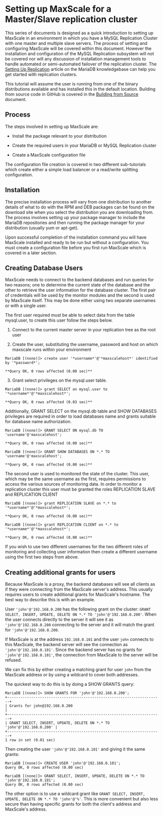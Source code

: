 # Setting up MaxScale for a Master/Slave replication cluster

This series of documents is designed as a quick introduction to setting up MaxScale in an environment in which you have a MySQL Replication Cluster with one master and multiple slave servers. The process of setting and configuring MaxScale will be covered within this document. However the installation and configuration of the MySQL Replication subsystem will not be covered nor will any discussion of installation management tools to handle automated or semi-automated failover of the replication cluster. The [Setting Up Replication](https://mariadb.com/kb/en/mariadb/setting-up-replication/) article on the MariaDB knowledgebase can help you get started with replication clusters.

This tutorial will assume the user is running from one of the binary distributions available and has installed this in the default location. Building from source code in GitHub is covered in the [Building from Source](../Getting-Started/Building-MaxScale-from-Source-Code.md) document.

## Process

The steps involved in setting up MaxScale are:

* Install the package relevant to your distribution

* Create the required users in your MariaDB or MySQL Replication cluster

* Create a MaxScale configuration file

The configuration file creation is covered in two different sub-tutorials which create either a simple load balancer or a read/write splitting configuration.

## Installation

The precise installation process will vary from one distribution to another details of what to do with the RPM and DEB packages can be found on the download site when you select the distribution you are downloading from. The process involves setting up your package manager to include the MariaDB repositories and then running the package manager for your distribution (usually yum or apt-get).

Upon successful completion of the installation command you will have MaxScale installed and ready to be run but without a configuration. You must create a configuration file before you first run MaxScale which is covered in a later section.

## Creating Database Users

MaxScale needs to connect to the backend databases and run queries for two reasons; one to determine the current state of the database and the other to retrieve the user information for the database cluster. The first pair of credentials will be used by the monitor modules and the second is used by MaxScale itself. This may be done either using two separate usernames or with a single user.

The first user required must be able to select data from the table mysql.user, to create this user follow the steps below.

1. Connect to the current master server in your replication tree as the root user

2. Create the user, substituting the username, password and host on which maxscale runs within your environment
```
MariaDB [(none)]> create user '*username*'@'*maxscalehost*' identified by '*password*';

**Query OK, 0 rows affected (0.00 sec)**
```
3. Grant select privileges on the mysql.user table.
```
MariaDB [(none)]> grant SELECT on mysql.user to '*username*'@'*maxscalehost*';

**Query OK, 0 rows affected (0.03 sec)**
```
Additionally, GRANT SELECT on the mysql.db table and SHOW DATABASES privileges are required in order to load databases name and grants suitable for database name authorization.
```
MariaDB [(none)]> GRANT SELECT ON mysql.db TO 'username'@'maxscalehost';

**Query OK, 0 rows affected (0.00 sec)**

MariaDB [(none)]> GRANT SHOW DATABASES ON *.* TO 'username'@'maxscalehost';

**Query OK, 0 rows affected (0.00 sec)**
```
The second user is used to monitored the state of the cluster. This user, which may be the same username as the first, requires permissions to access the various sources of monitoring data. In order to monitor a replication cluster this user must be granted the roles REPLICATION SLAVE and REPLICATION CLIENT
```
MariaDB [(none)]> grant REPLICATION SLAVE on *.* to '*username*'@'*maxscalehost*';

**Query OK, 0 rows affected (0.00 sec)**

MariaDB [(none)]> grant REPLICATION CLIENT on *.* to '*username*'@'*maxscalehost*';

**Query OK, 0 rows affected (0.00 sec)**
```
If you wish to use two different usernames for the two different roles of monitoring and collecting user information then create a different username using the first two steps from above.

## Creating additional grants for users

Because MaxScale is a proxy, the backend databases will see all clients as if they were connecting from the MaxScale server's address. This usually requires users to create additional grants for MaxScale's hostname. The best way to describe this is with an example.

User `'john'@'192.168.0.200` has the following grant on the cluster: `GRANT SELECT, INSERT, UPDATE, DELETE ON *.* TO 'john'@'192.168.0.200'`. When the user connects directly to the server it will see it as  `'john'@'192.168.0.200` connecting to the server and it will match the grant for `'john'@'192.168.0.200`.

If MaxScale is at the address `192.168.0.101` and the user `john` connects to this MaxScale, the backend server will see the connection as `'john'@'192.168.0.101'`. Since the backend server has no grants for `'john'@'192.168.0.101'`, the connection from MaxScale to the server will be refused.

We can fix this by either creating a matching grant for user `john` from the MaxScale address or by using a wildcard to cover both addresses.

The quickest way to do this is by doing a SHOW GRANTS query:
```
MariaDB [(none)]> SHOW GRANTS FOR 'john'@'192.168.0.200';
+-----------------------------------------------------------------------+
| Grants for john@192.168.0.200                                         |
+-----------------------------------------------------------------------+
| GRANT SELECT, INSERT, UPDATE, DELETE ON *.* TO 'john'@'192.168.0.200' |
+-----------------------------------------------------------------------+
1 row in set (0.01 sec)
```
Then creating the user `'john'@'192.168.0.101'` and giving it the same grants:
```
MariaDB [(none)]> CREATE USER 'john'@'192.168.0.101';
Query OK, 0 rows affected (0.00 sec)

MariaDB [(none)]> GRANT SELECT, INSERT, UPDATE, DELETE ON *.* TO 'john'@'192.168.0.101';
Query OK, 0 rows affected (0.00 sec)
```

The other option is to use a wildcard grant like  `GRANT SELECT, INSERT, UPDATE, DELETE ON *.* TO 'john'@'%'`. This is more convenient but also less secure than having specific grants for both the client's address and MaxScale's address.


